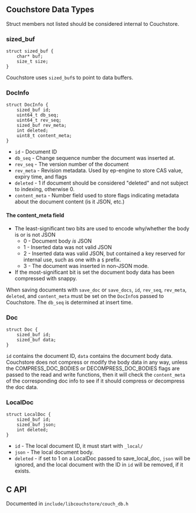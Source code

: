 ## Couchstore Data Types

Struct members not listed should be considered internal to Couchstore.

### sized_buf
    struct sized_buf {
        char* buf;
        size_t size;
    }

Couchstore uses `sized_buf`s to point to data buffers. 

### DocInfo
    struct DocInfo {
        sized_buf id;
        uint64_t db_seq;
        uint64_t rev_seq;
        sized_buf rev_meta;
        int deleted;
        uint8_t content_meta;
    }

* `id` - Document ID
* `db_seq` - Change sequence number the document was inserted at.
* `rev_seq` - The version number of the document
* `rev_meta` - Revision metadata. Used by ep-engine to store CAS value, expiry time, and flags
* `deleted` - 1 if document should be considered "deleted" and not subject to indexing, otherwise 0.
* `content_meta` - Number field used to store flags indicating metadata about the document content (is it JSON, etc.)

#### The content_meta field

* The least-significant two bits are used to encode why/whether the body is or is not JSON
  * 0 - Document body *is* JSON
  * 1 - Inserted data was not valid JSON
  * 2 - Inserted data was valid JSON, but contained a key reserved for internal use, such as one with a `$` prefix.
  * 3 - The document was inserted in non-JSON mode.
* If the most-significant bit is set the document body data has been compressed with snappy. 

When saving documents with `save_doc` or `save_docs`, `id`, `rev_seq`, `rev_meta`, `deleted`, and `content_meta` must be set on the `DocInfo`s passed to Couchstore. The `db_seq` is determined at insert time.


### Doc
    struct Doc {
        sized_buf id;
        sized_buf data;
    }

`id` contains the document ID, `data` contains the document body data. Couchstore does not compress or modify the body data in any way, unless the COMPRESS_DOC_BODIES or DECOMPRESS_DOC_BODIES flags are passed to the read and write functions, then it will check the `content_meta` of the corresponding doc info to see if it should compress or decompress the doc data.

### LocalDoc
    struct LocalDoc {
        sized_buf id;
        sized_buf json;
        int deleted;
    }

* `id`  - The local document ID, it must start with `_local/`
* `json` - The local document body.
* `deleted` - if set to 1 on a LocalDoc passed to save_local_doc, `json` will be ignored, and the local document with the ID in `id` will be removed, if it exists.


## C API

Documented in `include/libcouchstore/couch_db.h`


